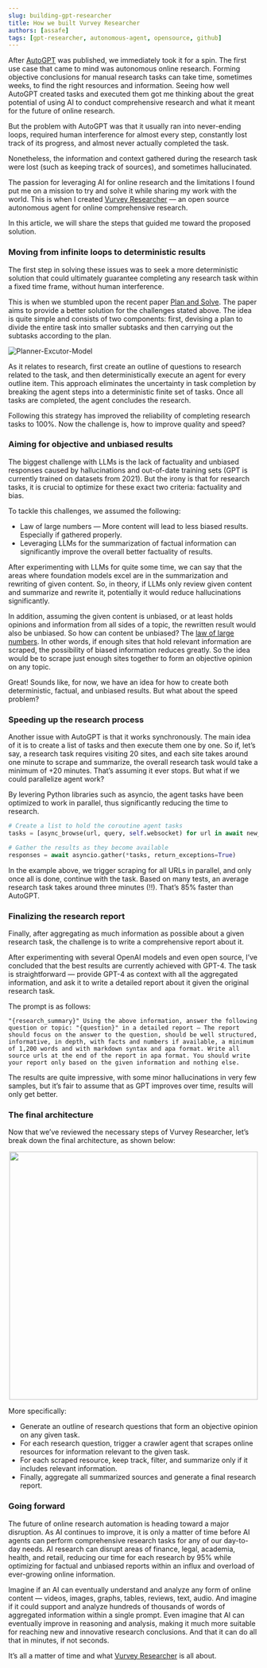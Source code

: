 ```yaml
---
slug: building-gpt-researcher
title: How we built Vurvey Researcher
authors: [assafe]
tags: [gpt-researcher, autonomous-agent, opensource, github]
---
```


After [AutoGPT](https://github.com/Significant-Gravitas/AutoGPT) was published, we immediately took it for a spin. The first use case that came to mind was autonomous online research. Forming objective conclusions for manual research tasks can take time, sometimes weeks, to find the right resources and information. Seeing how well AutoGPT created tasks and executed them got me thinking about the great potential of using AI to conduct comprehensive research and what it meant for the future of online research.

But the problem with AutoGPT was that it usually ran into never-ending loops, required human interference for almost every step, constantly lost track of its progress, and almost never actually completed the task.

Nonetheless, the information and context gathered during the research task were lost (such as keeping track of sources), and sometimes hallucinated.

The passion for leveraging AI for online research and the limitations I found put me on a mission to try and solve it while sharing my work with the world. This is when I created [Vurvey Researcher](https://github.com/assafelovic/gpt-researcher) — an open source autonomous agent for online comprehensive research.

In this article, we will share the steps that guided me toward the proposed solution.

### Moving from infinite loops to deterministic results
The first step in solving these issues was to seek a more deterministic solution that could ultimately guarantee completing any research task within a fixed time frame, without human interference.

This is when we stumbled upon the recent paper [Plan and Solve](https://arxiv.org/abs/2305.04091). The paper aims to provide a better solution for the challenges stated above. The idea is quite simple and consists of two components: first, devising a plan to divide the entire task into smaller subtasks and then carrying out the subtasks according to the plan.

![Planner-Excutor-Model](./planner.jpeg)

As it relates to research, first create an outline of questions to research related to the task, and then deterministically execute an agent for every outline item. This approach eliminates the uncertainty in task completion by breaking the agent steps into a deterministic finite set of tasks. Once all tasks are completed, the agent concludes the research.

Following this strategy has improved the reliability of completing research tasks to 100%. Now the challenge is, how to improve quality and speed?

### Aiming for objective and unbiased results
The biggest challenge with LLMs is the lack of factuality and unbiased responses caused by hallucinations and out-of-date training sets (GPT is currently trained on datasets from 2021). But the irony is that for research tasks, it is crucial to optimize for these exact two criteria: factuality and bias.

To tackle this challenges, we assumed the following:

- Law of large numbers — More content will lead to less biased results. Especially if gathered properly.
- Leveraging LLMs for the summarization of factual information can significantly improve the overall better factuality of results.

After experimenting with LLMs for quite some time, we can say that the areas where foundation models excel are in the summarization and rewriting of given content. So, in theory, if LLMs only review given content and summarize and rewrite it, potentially it would reduce hallucinations significantly.

In addition, assuming the given content is unbiased, or at least holds opinions and information from all sides of a topic, the rewritten result would also be unbiased. So how can content be unbiased? The [law of large numbers](https://en.wikipedia.org/wiki/Law_of_large_numbers). In other words, if enough sites that hold relevant information are scraped, the possibility of biased information reduces greatly. So the idea would be to scrape just enough sites together to form an objective opinion on any topic.

Great! Sounds like, for now, we have an idea for how to create both deterministic, factual, and unbiased results. But what about the speed problem?

### Speeding up the research process
Another issue with AutoGPT is that it works synchronously. The main idea of it is to create a list of tasks and then execute them one by one. So if, let’s say, a research task requires visiting 20 sites, and each site takes around one minute to scrape and summarize, the overall research task would take a minimum of +20 minutes. That’s assuming it ever stops. But what if we could parallelize agent work?

By levering Python libraries such as asyncio, the agent tasks have been optimized to work in parallel, thus significantly reducing the time to research.

```python
# Create a list to hold the coroutine agent tasks
tasks = [async_browse(url, query, self.websocket) for url in await new_search_urls]

# Gather the results as they become available
responses = await asyncio.gather(*tasks, return_exceptions=True)
```

In the example above, we trigger scraping for all URLs in parallel, and only once all is done, continue with the task. Based on many tests, an average research task takes around three minutes (!!). That’s 85% faster than AutoGPT.

### Finalizing the research report
Finally, after aggregating as much information as possible about a given research task, the challenge is to write a comprehensive report about it.

After experimenting with several OpenAI models and even open source, I’ve concluded that the best results are currently achieved with GPT-4. The task is straightforward — provide GPT-4 as context with all the aggregated information, and ask it to write a detailed report about it given the original research task.

The prompt is as follows:
```commandline
"{research_summary}" Using the above information, answer the following question or topic: "{question}" in a detailed report — The report should focus on the answer to the question, should be well structured, informative, in depth, with facts and numbers if available, a minimum of 1,200 words and with markdown syntax and apa format. Write all source urls at the end of the report in apa format. You should write your report only based on the given information and nothing else.
```

The results are quite impressive, with some minor hallucinations in very few samples, but it’s fair to assume that as GPT improves over time, results will only get better.

### The final architecture
Now that we’ve reviewed the necessary steps of Vurvey Researcher, let’s break down the final architecture, as shown below:

<div align="center">
<img align="center" height="500" src="https://cowriter-images.s3.amazonaws.com/architecture.png"/>
</div>

More specifically:
- Generate an outline of research questions that form an objective opinion on any given task.
- For each research question, trigger a crawler agent that scrapes online resources for information relevant to the given task.
- For each scraped resource, keep track, filter, and summarize only if it includes relevant information.
- Finally, aggregate all summarized sources and generate a final research report.

### Going forward
The future of online research automation is heading toward a major disruption. As AI continues to improve, it is only a matter of time before AI agents can perform comprehensive research tasks for any of our day-to-day needs. AI research can disrupt areas of finance, legal, academia, health, and retail, reducing our time for each research by 95% while optimizing for factual and unbiased reports within an influx and overload of ever-growing online information.

Imagine if an AI can eventually understand and analyze any form of online content — videos, images, graphs, tables, reviews, text, audio. And imagine if it could support and analyze hundreds of thousands of words of aggregated information within a single prompt. Even imagine that AI can eventually improve in reasoning and analysis, making it much more suitable for reaching new and innovative research conclusions. And that it can do all that in minutes, if not seconds.

It’s all a matter of time and what [Vurvey Researcher](https://github.com/assafelovic/gpt-researcher) is all about.
